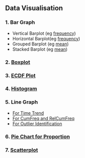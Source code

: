 ## Data Visualisation
### 1. Bar Graph
- Vertical Barplot (eg [frequency](../[SC]-Descriptive-Analytics/[SC]-Data-Visualisation/[M]-Vertical-Barplot.md))
- Horizontal Barplot(eg [frequency](../[SC]-Descriptive-Analytics/[SC]-Data-Visualisation/[M]-Horizontal-Barplot.md))
- Grouped Barplot (eg [mean](../[SC]-Descriptive-Analytics/[SC]-Data-Visualisation/[M]-Grouped-Barplot.md))
- Stacked Barplot (eg [mean](../[SC]-Descriptive-Analytics/[SC]-Data-Visualisation/[M]-Stacked-Barplot.md))
### 2. [Boxplot](../[SC]-Descriptive-Analytics/[SC]-Data-Visualisation/[M]-Boxplot.md)
### 3. [ECDF Plot](../[SC]-Descriptive-Analytics/[SC]-Data-Visualisation/[M]-ECDF-Plot.md)
### 4.  [Histogram](../[SC]-Descriptive-Analytics/[SC]-Data-Visualisation/[M]-Histogram-&-Frequency-Table.md)
### 5. Line Graph
- [For Time Trend](../[SC]-Descriptive-Analytics/[SC]-Data-Visualisation/[M]-(Time-Trend)-Line-Graph.md)
- [For CumFreq and RelCumFreq](../[SC]-Descriptive-Analytics/[SC]-Data-Visualisation/[M]-(CumFreq-&-CumRelFreq)-Line-Graph.md)
- [For Outlier Identification](../[SC]-Descriptive-Analytics/[SC]-Data-Visualisation/[M]-(Outlier)-Line-Graph.md)
### 6. [Pie Chart for Proportion](../[SC]-Descriptive-Analytics/[SC]-Data-Visualisation/[M]-(Proportion)-Pie-Chart.md)
### 7. [Scatterplot](../[SC]-Descriptive-Analytics/[SC]-Data-Visualisation/[M]-Scatterplot.md)

